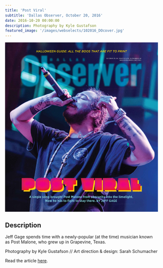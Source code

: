 ```yaml
---
title: 'Post Viral'
subtitle: 'Dallas Observer, October 20, 2016'
date: 2016-10-20 00:00:00
description: Photography by Kyle Gustafson
featured_image: '/images/webselects/102016_DOcover.jpg'
---
```


![](/images/webselects/102016_DOcover.jpg)

## Description

Jeff Gage spends time with a newly-popular (at the time) musician known as Post Malone, who grew up in Grapevine, Texas. 

Photography by Kyle Gustafson // Art direction & design: Sarah Schumacher

Read the article [here](https://www.dallasobserver.com/music/post-malone-defies-critics-in-the-fight-to-make-his-overnight-stardom-last-8791966). 